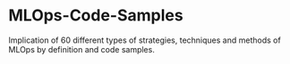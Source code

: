 # MLOps-Code-Samples

Implication of 60 different types of strategies, techniques and methods of MLOps by definition and code samples.
